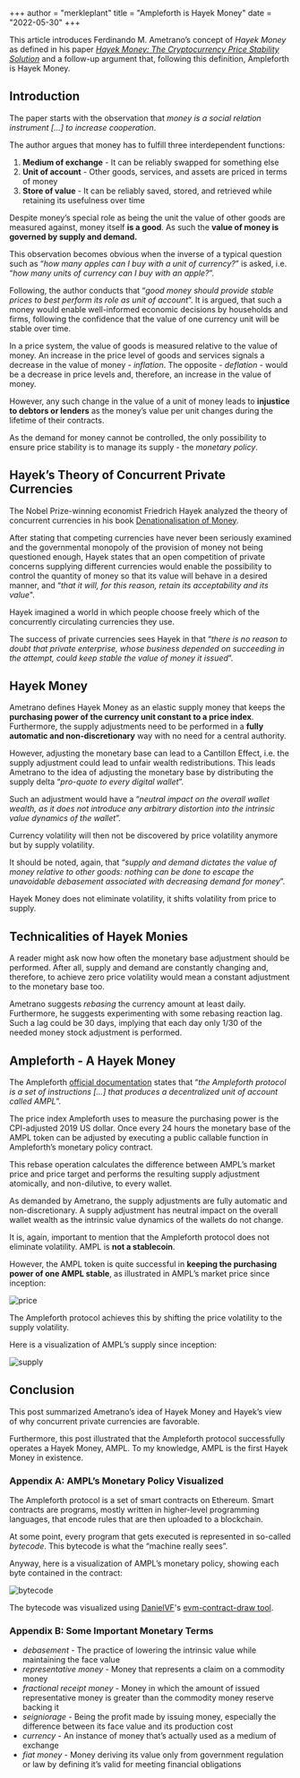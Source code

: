 +++
author = "merkleplant"
title = "Ampleforth is Hayek Money"
date = "2022-05-30"
+++

This article introduces Ferdinando M. Ametrano’s concept of _Hayek Money_ as
defined in his paper [_Hayek Money: The Cryptocurrency Price Stability Solution_](https://papers.ssrn.com/sol3/papers.cfm?abstract_id=2425270)
and a follow-up argument that, following this definition, Ampleforth is
Hayek Money.
<!--more-->


## Introduction

The paper starts with the observation that _money is a social relation instrument […] to increase cooperation_.

The author argues that money has to fulfill three interdependent functions:

1. **Medium of exchange** - It can be reliably swapped for something else
2. **Unit of account** - Other goods, services, and assets are priced in terms
   of money
3. **Store of value** - It can be reliably saved, stored, and retrieved while
   retaining its usefulness over time

Despite money’s special role as being the unit the value of other goods are
measured against, money itself **is a good**.
As such the **value of money is governed by supply and demand.**

This observation becomes obvious when the inverse of a typical question such as
“_how many apples can I buy with a unit of currency?_” is asked, i.e.
“_how many units of currency can I buy with an apple?_”.

Following, the author conducts that “_good money should provide stable prices to best perform its role as unit of account_”.
It is argued, that such a money would enable well-informed economic decisions
by households and firms, following the confidence that the value of one
currency unit will be stable over time.

In a price system, the value of goods is measured relative to the value of
money.
An increase in the price level of goods and services signals a decrease in the
value of money - _inflation_.
The opposite - _deflation_ - would be a decrease in price levels and,
therefore, an increase in the value of money.

However, any such change in the value of a unit of money leads to
**injustice to debtors or lenders** as the money’s value per unit changes
during the lifetime of their contracts.

As the demand for money cannot be controlled, the only possibility to
ensure price stability is to manage its supply - the _monetary policy_.


## Hayek’s Theory of Concurrent Private Currencies

The Nobel Prize-winning economist Friedrich Hayek analyzed the theory of
concurrent currencies in his book [Denationalisation of Money](https://nakamotoinstitute.org/static/docs/denationalisation.pdf).

After stating that competing currencies have never been seriously examined and
the governmental monopoly of the provision of money not being questioned enough,
Hayek states that an open competition of private concerns supplying different
currencies would enable the possibility to control the quantity of money so that
its value will behave in a desired manner, and
“_that it will, for this reason, retain its acceptability and its value_".

Hayek imagined a world in which people choose freely which of the concurrently
circulating currencies they use.

The success of private currencies sees Hayek in that “_there is no reason to doubt that private enterprise, whose business depended on succeeding in the attempt, could keep stable the value of money it issued_”.


## Hayek Money

Ametrano defines Hayek Money as an elastic supply money that keeps the
**purchasing power of the currency unit constant to a price index**.
Furthermore, the supply adjustments need to be performed in a
**fully automatic and non-discretionary** way with no need for a central
authority.

However, adjusting the monetary base can lead to a Cantillon Effect, i.e. the
supply adjustment could lead to unfair wealth redistributions.
This leads Ametrano to the idea of adjusting the monetary base by distributing
the supply delta “_pro-quote to every digital wallet_”.

Such an adjustment would have a “_neutral impact on the overall wallet wealth, as it does not introduce any arbitrary distortion into the intrinsic value dynamics of the wallet_”.

Currency volatility will then not be discovered by price volatility anymore but
by supply volatility.

It should be noted, again, that “_supply and demand dictates the value of money relative to other goods: nothing can be done to escape the unavoidable debasement associated with decreasing demand for money_”.

Hayek Money does not eliminate volatility, it shifts volatility from price to supply.


## Technicalities of Hayek Monies

A reader might ask now how often the monetary base adjustment should be
performed. After all, supply and demand are constantly changing and, therefore,
to achieve zero price volatility would mean a constant adjustment to the
monetary base too.

Ametrano suggests _rebasing_ the currency amount at least daily.
Furthermore, he suggests experimenting with some rebasing reaction lag.
Such a lag could be 30 days, implying that each day only 1/30 of the needed
money stock adjustment is performed.


## Ampleforth - A Hayek Money

The Ampleforth [official documentation](https://docs.ampleforth.org/learn/about-the-ampleforth-protocol)
states that
“_the Ampleforth protocol is a set of instructions […] that produces a decentralized unit of account called AMPL_”.

The price index Ampleforth uses to measure the purchasing power is the
CPI-adjusted 2019 US dollar.
Once every 24 hours the monetary base of the AMPL token can be adjusted by
executing a public callable function in Ampleforth’s monetary policy contract.

This rebase operation calculates the difference between AMPL’s market price and
price target and performs the resulting supply adjustment atomically,
and non-dilutive, to every wallet.

As demanded by Ametrano, the supply adjustments are fully automatic and non-discretionary.
A supply adjustment has neutral impact on the overall wallet wealth as the
intrinsic value dynamics of the wallets do not change.

It is, again, important to mention that the Ampleforth protocol does not
eliminate volatility. AMPL is **not a stablecoin**.

However, the AMPL token is quite successful in **keeping the purchasing power of one AMPL stable**,
as illustrated in AMPL’s market price since inception:

![price](/post/ampleforth-is-hayek-money/price.avif)

The Ampleforth protocol achieves this by shifting the price volatility to the
supply volatility.

Here is a visualization of AMPL’s supply since inception:

![supply](/post/ampleforth-is-hayek-money/supply.avif)


## Conclusion

This post summarized Ametrano’s idea of Hayek Money and Hayek’s view of why
concurrent private currencies are favorable.

Furthermore, this post illustrated that the Ampleforth protocol successfully
operates a Hayek Money, AMPL. To my knowledge, AMPL is the first Hayek Money
in existence.


### Appendix A: AMPL’s Monetary Policy Visualized

The Ampleforth protocol is a set of smart contracts on Ethereum.
Smart contracts are programs, mostly written in higher-level programming
languages, that encode rules that are then uploaded to a blockchain.

At some point, every program that gets executed is represented in so-called
_bytecode_. This bytecode is what the “machine really sees”.

Anyway, here is a visualization of AMPL’s monetary policy, showing each byte
contained in the contract:

![bytecode](/post/ampleforth-is-hayek-money/bytecode.avif)

The bytecode was visualized using [DanielVF](https://twitter.com/danielvf)'s
[evm-contract-draw tool](https://github.com/DanielVF/evm-contract-draw).


### Appendix B: Some Important Monetary Terms

- _debasement_ - The practice of lowering the intrinsic value while maintaining
  the face value
- _representative money_ - Money that represents a claim on a commodity money
- _fractional receipt money_ - Money in which the amount of issued
  representative money is greater than the commodity money reserve backing it
- _seigniorage_ - Being the profit made by issuing money, especially the
  difference between its face value and its production cost
- _currency_ - An instance of money that’s actually used as a medium of exchange
- _fiat money_ - Money deriving its value only from government regulation or
  law by defining it’s valid for meeting financial obligations
